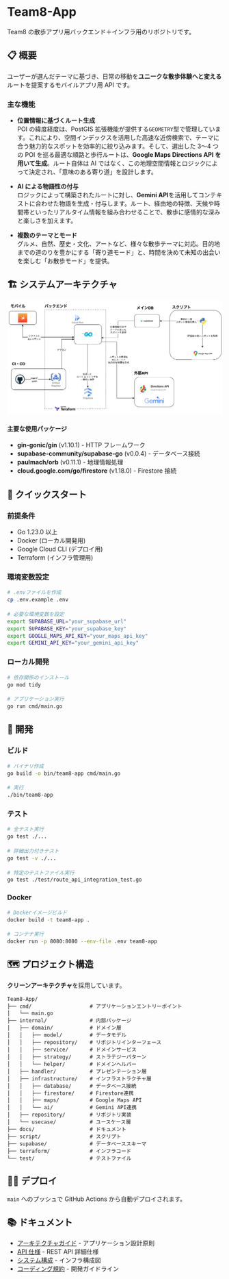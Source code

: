 # Team8-App

Team8 の散歩アプリ用バックエンド＋インフラ用のリポジトリです。

## 📋 概要

ユーザーが選んだテーマに基づき、日常の移動を**ユニークな散歩体験へと変える**ルートを提案するモバイルアプリ用 API です。

### **主な機能**

- **位置情報に基づくルート生成**  
   POI の緯度経度は、PostGIS 拡張機能が提供する`GEOMETRY`型で管理しています。これにより、空間インデックスを活用した高速な近傍検索で、テーマに合う魅力的なスポットを効率的に絞り込みます。そして、選出した 3〜4 つの POI を巡る最適な順路と歩行ルートは、**Google Maps Directions API を用いて生成**。ルート自体は AI ではなく、この地理空間情報とロジックによって決定され、「意味のある寄り道」を設計します。

- **AI による物語性の付与**  
   ロジックによって構築されたルートに対し、**Gemini API**を活用してコンテキストに合わせた物語を生成・付与します。ルート、経由地の特徴、天候や時間帯といったリアルタイム情報を組み合わせることで、散歩に感情的な深みと楽しさを加えます。

- **複数のテーマとモード**  
   グルメ、自然、歴史・文化、アートなど、様々な散歩テーマに対応。目的地までの道のりを豊かにする「寄り道モード」と、時間を決めて未知の出会いを楽しむ「お散歩モード」を提供。

## 🏗️ システムアーキテクチャ
![Befree System Architecture](Befree.png)

#### 主要な使用パッケージ

- **gin-gonic/gin** (v1.10.1) - HTTP フレームワーク
- **supabase-community/supabase-go** (v0.0.4) - データベース接続
- **paulmach/orb** (v0.11.1) - 地理情報処理
- **cloud.google.com/go/firestore** (v1.18.0) - Firestore 接続

## 🏁 クイックスタート

### 前提条件

- Go 1.23.0 以上
- Docker (ローカル開発用)
- Google Cloud CLI (デプロイ用)
- Terraform (インフラ管理用)

### 環境変数設定

```bash
# .envファイルを作成
cp .env.example .env

# 必要な環境変数を設定
export SUPABASE_URL="your_supabase_url"
export SUPABASE_KEY="your_supabase_key"
export GOOGLE_MAPS_API_KEY="your_maps_api_key"
export GEMINI_API_KEY="your_gemini_api_key"
```

### ローカル開発

```bash
# 依存関係のインストール
go mod tidy

# アプリケーション実行
go run cmd/main.go
```

## 🔧 開発

### ビルド

```bash
# バイナリ作成
go build -o bin/team8-app cmd/main.go

# 実行
./bin/team8-app
```

### テスト

```bash
# 全テスト実行
go test ./...

# 詳細出力付きテスト
go test -v ./...

# 特定のテストファイル実行
go test ./test/route_api_integration_test.go
```

### Docker

```bash
# Dockerイメージビルド
docker build -t team8-app .

# コンテナ実行
docker run -p 8080:8080 --env-file .env team8-app
```

## 🗺️ プロジェクト構造

**クリーンアーキテクチャ**を採用しています。

```
Team8-App/
├── cmd/                   # アプリケーションエントリーポイント
│   └── main.go
├── internal/              # 内部パッケージ
│   ├── domain/            # ドメイン層
│   │   ├── model/         # データモデル
│   │   ├── repository/    # リポジトリインターフェース
│   │   ├── service/       # ドメインサービス
│   │   ├── strategy/      # ストラテジーパターン
│   │   └── helper/        # ドメインヘルパー
│   ├── handler/           # プレゼンテーション層
│   ├── infrastructure/    # インフラストラクチャ層
│   │   ├── database/      # データベース接続
│   │   ├── firestore/     # Firestore連携
│   │   ├── maps/          # Google Maps API
│   │   └── ai/            # Gemini API連携
│   ├── repository/        # リポジトリ実装
│   └── usecase/           # ユースケース層
├── docs/                  # ドキュメント
├── script/                # スクリプト
├── supabase/              # データベーススキーマ
├── terraform/             # インフラコード
└── test/                  # テストファイル
```

## 👨‍💻 デプロイ

`main` へのプッシュで GitHub Actions から自動デプロイされます。

## 📚 ドキュメント

- [アーキテクチャガイド](./docs/architecture.md) - アプリケーション設計原則
- [API 仕様](./docs/api.md) - REST API 詳細仕様
- [システム構成](./docs/system.md) - インフラ構成図
- [コーディング規約](./docs/coding-rules.md) - 開発ガイドライン
